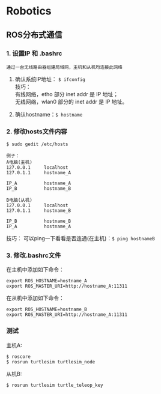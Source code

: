 # Robotics

## ROS分布式通信
### 1. 设置IP 和 .bashrc
    通过一台无线路由器组建局域网，主机和从机均连接此网络 
1. 确认系统IP地址： ```$ ifconfig```  \
技巧：\
有线网络，etho  部分  inet addr 是 IP 地址；\
无线网络，wlan0 部分的 inet addr 是 IP 地址。

2. 确认hostname：```$ hostname```

### 2. 修改hosts文件内容
```$ sudo gedit /etc/hosts```

    例子：
    A电脑(主机)
    127.0.0.1     localhost
    127.0.1.1     hostname_A

    IP_A          hostname_A
    IP_B          hostname_B

    B电脑(从机)
    127.0.0.1     localhost
    127.0.1.1     hostname_B

    IP_B          hostname_B
    IP_A          hostname_A

技巧：
可以ping一下看看是否连通(在主机)：```$ ping hostnameB```

### 3. 修改.bashrc文件
在主机中添加如下命令：
```
export ROS_HOSTNAME=hostname_A
export ROS_MASTER_URI=http://hostname_A:11311
```
在从机中添加如下命令：
```
export ROS_HOSTNAME=hostname_B
export ROS_MASTER_URI=http://hostname_A:11311
```


### 测试
主机A:
```
$ roscore
$ rosrun turtlesim turtlesim_node
```
从机B:
```
$ rosrun turtlesim turtle_teleop_key
```
